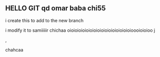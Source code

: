 ## HELLO GIT  qd omar baba chi55 


i create this to add to the new branch 


i modify it to samiiiiir chichaa 
oioioioioioioioioioioioioioioioioioooioioioo j

,

chahcaa
